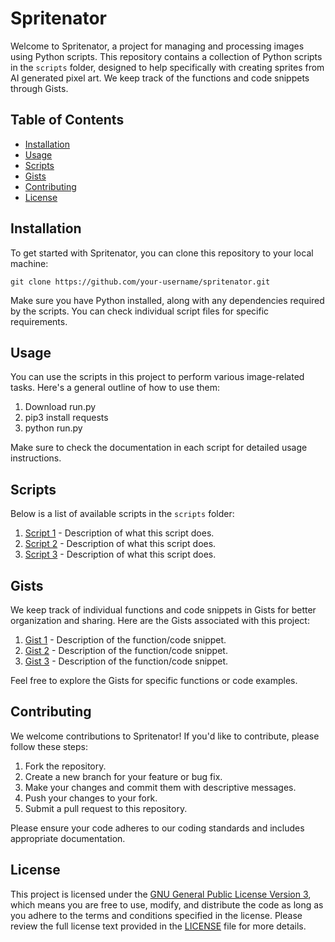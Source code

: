 # Spritenator

Welcome to Spritenator, a project for managing and processing images using Python scripts. This repository contains a collection of Python scripts in the `scripts` folder, designed to help specifically with creating sprites from AI generated pixel art. We keep track of the functions and code snippets through Gists.

## Table of Contents

- [Installation](#installation)
- [Usage](#usage)
- [Scripts](#scripts)
- [Gists](#gists)
- [Contributing](#contributing)
- [License](#license)

## Installation

To get started with Spritenator, you can clone this repository to your local machine:

```shell
git clone https://github.com/your-username/spritenator.git
```

Make sure you have Python installed, along with any dependencies required by the scripts. You can check individual script files for specific requirements.

## Usage

You can use the scripts in this project to perform various image-related tasks. Here's a general outline of how to use them:

1. Download run.py
2. pip3 install requests
3. python run.py

Make sure to check the documentation in each script for detailed usage instructions.

## Scripts

Below is a list of available scripts in the `scripts` folder:

1. [Script 1](scripts/script1.py) - Description of what this script does.
2. [Script 2](scripts/script2.py) - Description of what this script does.
3. [Script 3](scripts/script3.py) - Description of what this script does.

## Gists

We keep track of individual functions and code snippets in Gists for better organization and sharing. Here are the Gists associated with this project:

1. [Gist 1](link-to-gist1) - Description of the function/code snippet.
2. [Gist 2](link-to-gist2) - Description of the function/code snippet.
3. [Gist 3](link-to-gist3) - Description of the function/code snippet.

Feel free to explore the Gists for specific functions or code examples.

## Contributing

We welcome contributions to Spritenator! If you'd like to contribute, please follow these steps:

1. Fork the repository.
2. Create a new branch for your feature or bug fix.
3. Make your changes and commit them with descriptive messages.
4. Push your changes to your fork.
5. Submit a pull request to this repository.

Please ensure your code adheres to our coding standards and includes appropriate documentation.

## License

This project is licensed under the [GNU General Public License Version 3](LICENSE), which means you are free to use, modify, and distribute the code as long as you adhere to the terms and conditions specified in the license. Please review the full license text provided in the [LICENSE](LICENSE) file for more details.
